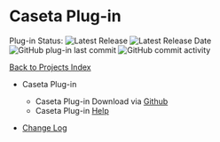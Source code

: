 # Caseta Plug-in

Plug-in Status: 
![Latest Release](https://img.shields.io/github/v/release/rebel7580/Lutron-Caseta-Plugin-for-HomeVisionXL?style=plastic)
![Latest Release Date](https://img.shields.io/badge/Latest%20Release%20Date-9%20Jun%202021-green?style=plastic) ![GitHub plug-in last commit](https://img.shields.io/github/last-commit/rebel7580/Lutron-Caseta-Plugin-for-HomeVisionXL?style=plastic) ![GitHub commit activity](https://img.shields.io/github/commit-activity/m/rebel7580/Lutron-Caseta-Plugin-for-HomeVisionXL?style=plastic)

[Back to Projects Index](/index)

* Caseta Plug-in
  * Caseta Plug-in Download via [Github](https://github.com/rebel7580/Lutron-Caseta-Plugin-for-HomeVisionXL)
  * Caseta Plug-in [Help](Caseta_Help)


* [Change Log](https://github.com/rebel7580/Lutron-Caseta-Plugin-for-HomeVisionXL/wiki/Change-Log)
